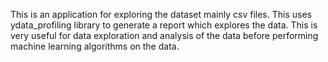 This is an application for exploring the dataset mainly csv files. This uses ydata_profiling library to generate a report which explores the data.
This is very useful for data exploration and analysis of the data before performing machine learning algorithms on the data.
